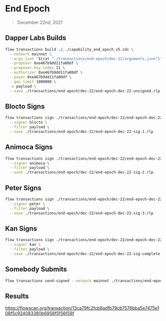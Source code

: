# End Epoch
> December 22nd, 2021


## Dapper Labs Builds

```sh
flow transactions build ./../capability_end_epoch_v5.cdc \
  --network mainnet \
  --args-json "$(cat "./transactions/end-epoch/dec-22/arguments.json")" \
  --proposer 0xe467b9dd11fa00df \
  --proposer-key-index 11 \
  --authorizer 0xe467b9dd11fa00df \
  --payer 0xe467b9dd11fa00df \
  --gas-limit 1000000 \
  -x payload \
  --save ./transactions/end-epoch/dec-22/end-epoch-dec-22-unsigned.rlp
```

## Blocto Signs

```sh
flow transactions sign ./transactions/end-epoch/dec-22/end-epoch-dec-22-unsigned.rlp \
  --signer blocto \
  --filter payload \
  --save ./transactions/end-epoch/dec-22/end-epoch-dec-22-sig-1.rlp
```

## Animoca Signs

```sh
flow transactions sign ./transactions/end-epoch/dec-22/end-epoch-dec-22-sig-1.rlp \
  --signer animoca \
  --filter payload \
  --save ./transactions/end-epoch/dec-22/end-epoch-dec-22-sig-2.rlp
```

## Peter Signs

```sh
flow transactions sign ./transactions/end-epoch/dec-22/end-epoch-dec-22-sig-2.rlp \
  --signer peter \
  --filter payload \
  --save ./transactions/end-epoch/dec-22/end-epoch-dec-22-sig-3.rlp
```

## Kan Signs

```sh
flow transactions sign ./transactions/end-epoch/dec-22/end-epoch-dec-22-sig-3.rlp \
  --signer kan \
  --filter payload \
  --save ./transactions/end-epoch/dec-22/end-epoch-dec-22-sig-complete.rlp
```

## Somebody Submits

```sh
flow transactions send-signed --network mainnet ./transactions/end-epoch/dec-22/end-epoch-dec-22-sig-complete.rlp
```

## Results

https://flowscan.org/transaction/13ca79fc2fcb8adfb79cb7576bba5e7475e108f5c924083380b6958f5f56f58f
